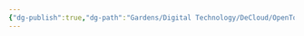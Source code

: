 ```yaml
---
{"dg-publish":true,"dg-path":"Gardens/Digital Technology/DeCloud/OpenTofu.md","permalink":"/gardens/digital-technology/de-cloud/open-tofu/","tags":["tech"]}
---
```


